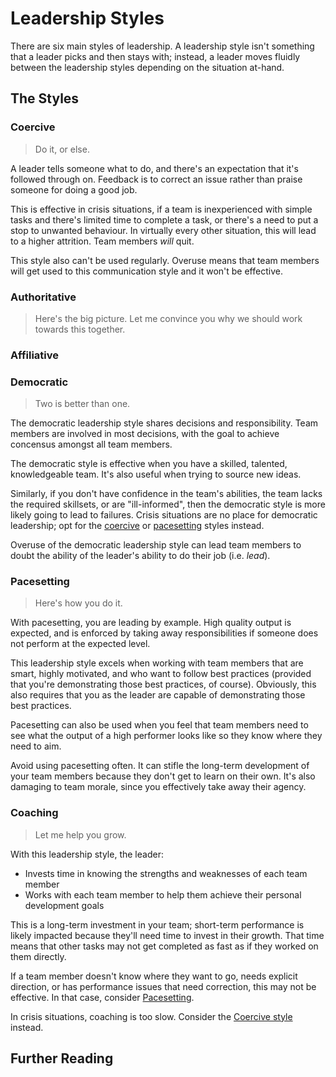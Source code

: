 ---
---
# Leadership Styles

There are six main styles of leadership. A leadership style isn't something that
a leader picks and then stays with; instead, a leader moves fluidly between the
leadership styles depending on the situation at-hand.

## The Styles

### Coercive

> Do it, or else.

A leader tells someone what to do, and there's an expectation that it's
followed through on. Feedback is to correct an issue rather than praise someone
for doing a good job.

This is effective in crisis situations, if a team is inexperienced with simple
tasks and there's limited time to complete a task, or there's a need to put a
stop to unwanted behaviour. In virtually every other situation, this will lead
to a higher attrition. Team members _will_ quit.

This style also can't be used regularly. Overuse means that team members will
get used to this communication style and it won't be effective.

### Authoritative

> Here's the big picture. Let me convince you why we should work towards this
> together.

### Affiliative

### Democratic

> Two is better than one.

The democratic leadership style shares decisions and responsibility. Team
members are involved in most decisions, with the goal to achieve concensus
amongst all team members.

The democratic style is effective when you have a skilled, talented,
knowledgeable team. It's also useful when trying to source new ideas.

Similarly, if you don't have confidence in the team's abilities, the team lacks
the required skillsets, or are "ill-informed", then the democratic style is more
likely going to lead to failures. Crisis situations are no place for democratic
leadership; opt for the [coercive](#Coercive) or [pacesetting](#Pacesetting)
styles instead. 

Overuse of the democratic leadership style can lead team members to doubt the
ability of the leader's ability to do their job (i.e. _lead_).

### Pacesetting

> Here's how you do it.

With pacesetting, you are leading by example. High quality output is expected,
and is enforced by taking away responsibilities if someone does not perform at
the expected level.

This leadership style excels when working with team members that are smart,
highly motivated, and who want to follow best practices (provided that you're
demonstrating those best practices, of course). Obviously, this also requires
that you as the leader are capable of demonstrating those best practices.

Pacesetting can also be used when you feel that team members need to see what
the output of a high performer looks like so they know where they need to aim.

Avoid using pacesetting often. It can stifle the long-term development of your
team members because they don't get to learn on their own. It's also damaging to
team morale, since you effectively take away their agency.

### Coaching

> Let me help you grow.

With this leadership style, the leader:
- Invests time in knowing the strengths and weaknesses of each team member
- Works with each team member to help them achieve their personal development
  goals

This is a long-term investment in your team; short-term performance is likely
impacted because they'll need time to invest in their growth. That time means
that other tasks may not get completed as fast as if they worked on them
directly.

If a team member doesn't know where they want to go, needs explicit direction,
or has performance issues that need correction, this may not be effective. In
that case, consider [Pacesetting](#Pacesetting).

In crisis situations, coaching is too slow. Consider the [Coercive
style](#Coercive) instead.

## Further Reading
